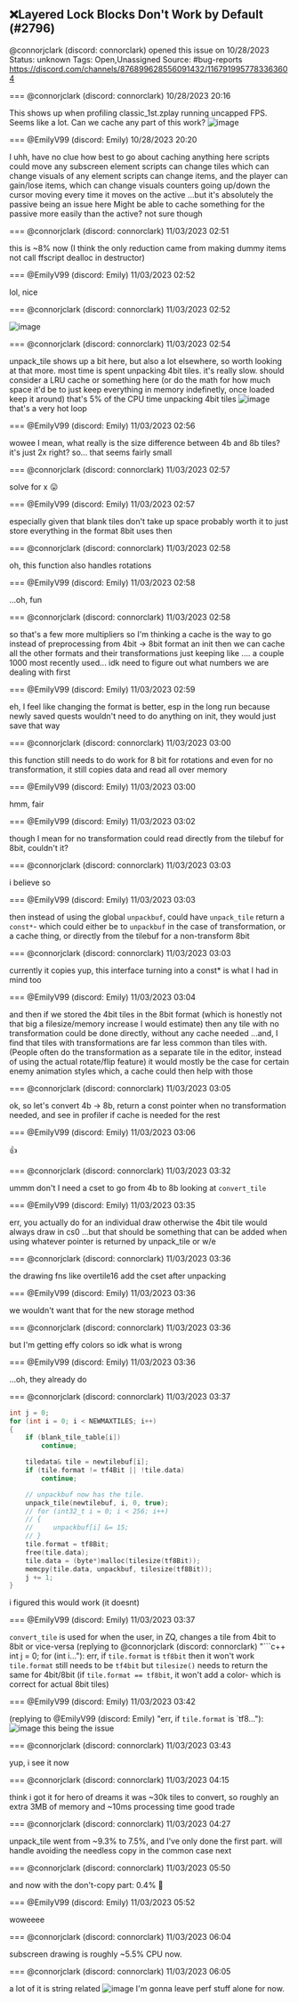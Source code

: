 ## ❌Layered Lock Blocks Don't Work by Default (#2796)
@connorjclark (discord: connorclark) opened this issue on 10/28/2023
Status: unknown
Tags: Open,Unassigned
Source: #bug-reports https://discord.com/channels/876899628556091432/1167919957783363604


=== @connorjclark (discord: connorclark) 10/28/2023 20:16

This shows up when profiling classic_1st.zplay running uncapped FPS. Seems like a lot. Can we cache any part of this work?
![image](https://cdn.discordapp.com/attachments/1167919957783363604/1167919958009847950/image.png?ex=65ecc3b8&is=65da4eb8&hm=965c2a73e14d71546d8f18cf6b5544ea052938cf74511e20a36bfcc17ec333ff&)

=== @EmilyV99 (discord: Emily) 10/28/2023 20:20

I uhh, have no clue how best to go about caching anything here
scripts could move any subscreen element
scripts can change tiles which can change visuals of any element
scripts can change items, and the player can gain/lose items, which can change visuals
counters going up/down
the cursor moving every time it moves on the active
...but it's absolutely the passive being an issue here
Might be able to cache something for the passive more easily than the active?
not sure though

=== @connorjclark (discord: connorclark) 11/03/2023 02:51

this is ~8% now (I think the only reduction came from making dummy items not call ffscript dealloc in destructor)

=== @EmilyV99 (discord: Emily) 11/03/2023 02:52

lol, nice

=== @connorjclark (discord: connorclark) 11/03/2023 02:52


![image](https://cdn.discordapp.com/attachments/1167919957783363604/1169831456030326804/image.png?ex=65ea7d71&is=65d80871&hm=9fe7b115effc5538312a65b9a861a114b00d028e8b9d096393f636502aa15bf3&)

=== @connorjclark (discord: connorclark) 11/03/2023 02:54

unpack_tile shows up a bit here, but also a lot elsewhere, so worth looking at that more. most time is spent unpacking 4bit tiles. it's really slow. should consider a LRU cache or something here (or do the math for how much space it'd be to just keep everything in memory indefinetly, once loaded keep it around)
that's 5% of the CPU time unpacking 4bit tiles
![image](https://cdn.discordapp.com/attachments/1167919957783363604/1169832209549635694/image.png?ex=65ea7e25&is=65d80925&hm=34a3336e59fa21cbbbbcd6b02514b83a2fbed605ec6249db6de1083b652df6db&)
that's a very hot loop

=== @EmilyV99 (discord: Emily) 11/03/2023 02:56

wowee
I mean, what really is the size difference between 4b and 8b tiles?
it's just 2x right?
so...
that seems fairly small

=== @connorjclark (discord: connorclark) 11/03/2023 02:57

solve for x 😛

=== @EmilyV99 (discord: Emily) 11/03/2023 02:57

especially given that blank tiles don't take up space
probably worth it to just store everything in the format 8bit uses then

=== @connorjclark (discord: connorclark) 11/03/2023 02:58

oh, this function also handles rotations

=== @EmilyV99 (discord: Emily) 11/03/2023 02:58

...oh, fun

=== @connorjclark (discord: connorclark) 11/03/2023 02:58

so that's a few more multipliers
so I'm thinking a cache is the way to go instead of preprocessing from 4bit -> 8bit format an init
then we can cache all the other formats and their transformations
just keeping like .... a couple 1000 most recently used... idk
need to figure out what numbers we are dealing with first

=== @EmilyV99 (discord: Emily) 11/03/2023 02:59

eh, I feel like changing the format is better, esp in the long run
because newly saved quests wouldn't need to do anything on init, they would just save that way

=== @connorjclark (discord: connorclark) 11/03/2023 03:00

this function still needs to do work for 8 bit
for rotations
and even for no transformation, it still copies data and read all over memory

=== @EmilyV99 (discord: Emily) 11/03/2023 03:00

hmm, fair

=== @EmilyV99 (discord: Emily) 11/03/2023 03:02

though I mean
for no transformation could read directly from the tilebuf for 8bit, couldn't it?

=== @connorjclark (discord: connorclark) 11/03/2023 03:03

i believe so

=== @EmilyV99 (discord: Emily) 11/03/2023 03:03

then instead of using the global `unpackbuf`, could have `unpack_tile` return a `const*`- which could either be to `unpackbuf` in the case of transformation, or a cache thing, or directly from the tilebuf for a non-transform 8bit

=== @connorjclark (discord: connorclark) 11/03/2023 03:03

currently it copies
yup, this interface turning into a const* is what I had in mind too

=== @EmilyV99 (discord: Emily) 11/03/2023 03:04

and then if we stored the 4bit tiles in the 8bit format (which is honestly not that big a filesize/memory increase I would estimate)
then any tile with no transformation could be done directly, without any cache needed
...and, I find that tiles with transformations are far less common than tiles with.
(People often do the transformation as a separate tile in the editor, instead of using the actual rotate/flip feature)
it would mostly be the case for certain enemy animation styles
which, a cache could then help with those

=== @connorjclark (discord: connorclark) 11/03/2023 03:05

ok, so let's convert 4b -> 8b, return a const pointer when no transformation needed, and see in profiler if cache is needed for the rest

=== @EmilyV99 (discord: Emily) 11/03/2023 03:06

👍

=== @connorjclark (discord: connorclark) 11/03/2023 03:32

ummm don't I need a cset to go from 4b to 8b
looking at `convert_tile`

=== @EmilyV99 (discord: Emily) 11/03/2023 03:35

err, you actually do for an individual draw
otherwise the 4bit tile would always draw in cs0
...but that should be something that can be added when using whatever pointer is returned by unpack_tile
or w/e

=== @connorjclark (discord: connorclark) 11/03/2023 03:36

the drawing fns like overtile16 add the cset after unpacking

=== @EmilyV99 (discord: Emily) 11/03/2023 03:36

we wouldn't want that for the new storage method

=== @connorjclark (discord: connorclark) 11/03/2023 03:36

but I'm getting effy colors so idk what is wrong

=== @EmilyV99 (discord: Emily) 11/03/2023 03:36

...oh, they already do

=== @connorjclark (discord: connorclark) 11/03/2023 03:37

```c++
int j = 0;
for (int i = 0; i < NEWMAXTILES; i++)
{
    if (blank_tile_table[i])
        continue;

    tiledata& tile = newtilebuf[i];
    if (tile.format != tf4Bit || !tile.data)
        continue;

    // unpackbuf now has the tile.
    unpack_tile(newtilebuf, i, 0, true);
    // for (int32_t i = 0; i < 256; i++)
    // {
    //     unpackbuf[i] &= 15;
    // }
    tile.format = tf8Bit;
    free(tile.data);
    tile.data = (byte*)malloc(tilesize(tf8Bit));
    memcpy(tile.data, unpackbuf, tilesize(tf8Bit));
    j += 1;
}
```
i figured this would work (it doesnt)

=== @EmilyV99 (discord: Emily) 11/03/2023 03:37

`convert_tile` is used for when the user, in ZQ, changes a tile from 4bit to 8bit or vice-versa
(replying to @connorjclark (discord: connorclark) "```c++
int j = 0;
for (int i…"): err, if `tile.format` is `tf8bit` then it won't work
`tile.format` still needs to be `tf4bit`
but `tilesize()` needs to return the same for 4bit/8bit
(if `tile.format == tf8bit`, it won't add a color- which is correct for actual 8bit tiles)

=== @EmilyV99 (discord: Emily) 11/03/2023 03:42

(replying to @EmilyV99 (discord: Emily) "err, if `tile.format` is `tf8…"): 
![image](https://cdn.discordapp.com/attachments/1167919957783363604/1169844026065821736/image.png?ex=65ea8926&is=65d81426&hm=657c220f1f7c11b944447fda63619e1e524b54cfe9ba41e8a8ca705a245de318&)
this being the issue

=== @connorjclark (discord: connorclark) 11/03/2023 03:43

yup, i see it now

=== @connorjclark (discord: connorclark) 11/03/2023 04:15

think i got it
for hero of dreams it was ~30k tiles to convert, so roughly an extra 3MB of memory and ~10ms processing time
good trade

=== @connorjclark (discord: connorclark) 11/03/2023 04:27

unpack_tile went from ~9.3% to 7.5%, and I've only done the first part. will handle avoiding the needless copy in the common case next

=== @connorjclark (discord: connorclark) 11/03/2023 05:50

and now with the don't-copy part: 0.4%
🤯

=== @EmilyV99 (discord: Emily) 11/03/2023 05:52

woweeee

=== @connorjclark (discord: connorclark) 11/03/2023 06:04

subscreen drawing is roughly ~5.5% CPU now.

=== @connorjclark (discord: connorclark) 11/03/2023 06:05

a lot of it is string related
![image](https://cdn.discordapp.com/attachments/1167919957783363604/1169880102574768158/image.png?ex=65eaaabf&is=65d835bf&hm=f784dc595cd90d3d53ab5255c4c0061ba2a44c8234c536d95d84653d8b3501e3&)
I'm gonna leave perf stuff alone for now.
